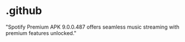 # .github
"Spotify Premium APK 9.0.0.487 offers seamless music streaming with premium features unlocked."
